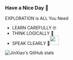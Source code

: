 ### Have a Nice Day 🤗
EXPLORATION is ALL You Need
* LEARN CAREFULLY 🤓
* THINK LOGICALLY 🧐
* SPEAK CLEARLY   🙂<img src="https://media.giphy.com/media/WUlplcMpOCEmTGBtBW/giphy.gif" width="30"> 

![JinXiao's GitHub stats](https://github-readme-stats.vercel.app/api?username=Eipgen&show_icons=true&theme=tokyonight&card_width=100)
